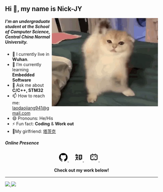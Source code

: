 ## Hi 👋, my name is Nick-JY

<img align="right" src="image/cat_dance.gif" alt="Hola Coders" width="350" height="290"/> 

##### I'm an undergraduate student at the School of Computer Science, Central China Normal University.

- 🔭 I currently live in **Wuhan**.
- 🌱 I’m currently learning **Embedded Software**
- 💬 Ask me about **C/C++, STM32**
- 📫 How to reach me: laodaojiang941@gmail.com
- 😄 Pronouns: He/His
- ⚡ Fun fact: **Coding** & **Work out**
- :girl:My girlfriend: [塔茨克](https://github.com/fograinwater)

##### Online Presence

<p align="center">
  <a href= "https://github.com/Nick-JY" target="_blank" alt="GitHub" title="GitHub">
    <img src="image/icon/github.svg" width="28px"/>
  </a>
  &emsp;
  <a href="https://www.zhihu.com/people/28-51-27-60-3" target="_blank" alt="Zhihu" title="Zhihu">
    <img src="image/icon/zhihu.png" width="28px"/>
  </a>
  &emsp;
  <a href="https://space.bilibili.com/104096611/" target="_blank" alt="Bilibili" title="Bilibili">
    <img src="image/icon/bilibili.png" width="30px"/>
  </a>
  &emsp;
  <br><br>
  <strong>Check out my work below!</strong>
</p>


---
<div>
  <a href="https://github.com/Nick-JY">
  <img height="180em" src="https://github-readme-stats.vercel.app/api?username=Nick-JY&show_icons=true&include_all_commits=true&count_private=true"/>
  <img height="180em" src="https://github-readme-stats.vercel.app/api/top-langs/?username=Nick-JY&layout=compact&langs_count=6"/>
</div>
